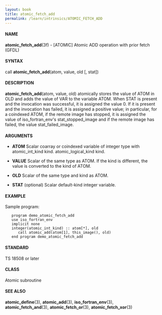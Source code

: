 ```yaml
---
layout: book
title: atomic_fetch_add
permalink: /learn/intrinsics/ATOMIC_FETCH_ADD
---
```

#### NAME

__atomic\_fetch\_add__(3f) - \[ATOMIC\] Atomic ADD operation with prior fetch
(GFDL)

#### SYNTAX

call __atomic\_fetch\_add__(atom, value, old \[, stat\])

#### DESCRIPTION

__atomic\_fetch\_add__(atom, value, old) atomically stores the value of
ATOM in OLD and adds the value of VAR to the variable ATOM. When STAT is
present and the invocation was successful, it is assigned the value 0.
If it is present and the invocation has failed, it is assigned a
positive value; in particular, for a coindexed ATOM, if the remote image
has stopped, it is assigned the value of iso\_fortran\_env's
stat\_stopped\_image and if the remote image has failed, the value
stat\_failed\_image.

#### ARGUMENTS

  - __ATOM__
    Scalar coarray or coindexed variable of integer type with
    atomic\_int\_kind kind. atomic\_logical\_kind kind.

  - __VALUE__
    Scalar of the same type as ATOM. If the kind is different, the value
    is converted to the kind of ATOM.

  - __OLD__
    Scalar of the same type and kind as ATOM.

  - __STAT__
    (optional) Scalar default-kind integer variable.

#### EXAMPLE

Sample program:

```
   program demo_atomic_fetch_add
   use iso_fortran_env
   implicit none
   integer(atomic_int_kind) :: atom[*], old
      call atomic_add(atom[1], this_image(), old)
   end program demo_atomic_fetch_add
```

#### STANDARD

TS 18508 or later

#### CLASS

Atomic subroutine

#### SEE ALSO

__atomic\_define__(3), __atomic\_add__(3), __iso\_fortran\_env__(3),
__atomic\_fetch\_and__(3), __atomic\_fetch\_or__(3),
__atomic\_fetch\_xor__(3)
